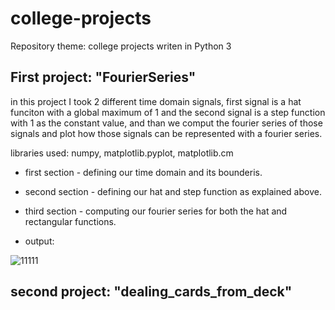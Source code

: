 # college-projects
Repository theme: college projects writen in Python 3


## First project: "FourierSeries"
in this project I took 2 different time domain signals, first signal is a hat funciton with a global maximum of 1 
and the second signal is a step function with 1 as the constant value, and than we comput the fourier series of those signals
and plot how those signals can be represented with a fourier series.

libraries used: numpy, matplotlib.pyplot, matplotlib.cm

* first section - defining our time domain and its bounderis.
* second section - defining our hat and step function as explained above.
* third section - computing our fourier series for both the hat and rectangular functions.

* output:

![11111](https://user-images.githubusercontent.com/69191953/90231889-7f0d7a00-de24-11ea-9390-a2651e645703.png)

## second project: "dealing_cards_from_deck"
